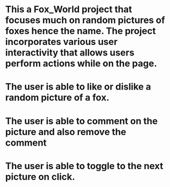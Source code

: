 # This a Fox_World project that focuses much on random pictures of foxes hence the name. The project incorporates various user interactivity that allows users perform actions while on the page.
# The user is able to like or dislike a random picture of a fox.
# The user is able to comment on the picture and also remove the comment
# The user is able to toggle to the next picture on click.
